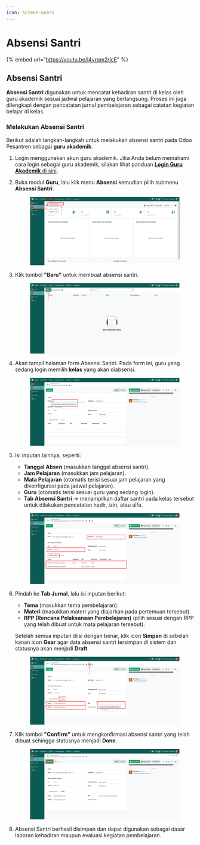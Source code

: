 ```yaml
---
icon: screen-users
---
```


# Absensi Santri

{% embed url="https://youtu.be/l4vrqm2rlcE" %}

## Absensi Santri

**Absensi Santri** digunakan untuk mencatat kehadiran santri di kelas oleh guru akademik sesuai jadwal pelajaran yang berlangsung. Proses ini juga dilengkapi dengan pencatatan jurnal pembelajaran sebagai catatan kegiatan belajar di kelas.

### Melakukan Absensi Santri

Berikut adalah langkah-langkah untuk melakukan absensi santri pada Odoo Pesantren sebagai **guru akademik**.

1. Login menggunakan akun guru akademik. Jika Anda belum memahami cara login sebagai guru akademik, silakan lihat panduan [**Login Guru Akademik** di sini](../../../setup-and-konfigurasi/panduan-login/login-guru.md).
2.  Buka modul **Guru**, lalu klik menu **Absensi** kemudian pilih submenu **Absensi Santri**.

    <figure><img src="../../../.gitbook/assets/images-417.png" alt=""><figcaption></figcaption></figure>


3.  Klik tombol **"Baru"** untuk membuat absensi santri.

    <figure><img src="../../../.gitbook/assets/images-418.png" alt=""><figcaption></figcaption></figure>


4.  Akan tampil halaman form Absensi Santri. Pada form ini, guru yang sedang login memilih **kelas** yang akan diabsensi.

    <figure><img src="../../../.gitbook/assets/images-420.png" alt=""><figcaption></figcaption></figure>


5.  Isi inputan lainnya, seperti:

    * **Tanggal Absen** (masukkan tanggal absensi santri).
    * **Jam Pelajaran** (masukkan jam pelajaran).
    * **Mata Pelajaran** (otomatis terisi sesuai jam pelajaran yang dikonfigurasi pada jadwal pelajaran).
    * **Guru** (otomatis terisi sesuai guru yang sedang login).
    * **Tab Absensi Santri** → menampilkan daftar santri pada kelas tersebut untuk dilakukan pencatatan hadir, izin, atau alfa.

    <figure><img src="../../../.gitbook/assets/images-421.png" alt=""><figcaption></figcaption></figure>


6.  Pindah ke **Tab Jurnal**, lalu isi inputan berikut:

    * **Tema** (masukkan tema pembelajaran).
    * **Materi** (masukkan materi yang diajarkan pada pertemuan tersebut).
    * **RPP (Rencana Pelaksanaan Pembelajaran)** (pilih sesuai dengan RPP yang telah dibuat untuk mata pelajaran tersebut).

    Setelah semua inputan diisi dengan benar, klik icon **Simpan** di sebelah kanan icon **Gear** agar data absensi santri tersimpan di sistem dan statusnya akan menjadi **Draft**.

    <figure><img src="../../../.gitbook/assets/images-432.png" alt=""><figcaption></figcaption></figure>


7.  Klik tombol **"Confirm"** untuk mengkonfirmasi absensi santri yang telah dibuat sehingga statusnya menjadi **Done**.

    <figure><img src="../../../.gitbook/assets/images-433.png" alt=""><figcaption></figcaption></figure>


8. Absensi Santri berhasil disimpan dan dapat digunakan sebagai dasar laporan kehadiran maupun evaluasi kegiatan pembelajaran.
